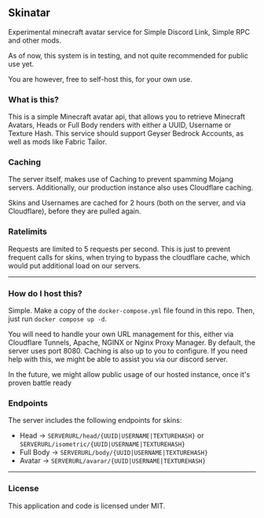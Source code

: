 ## Skinatar

Experimental minecraft avatar service for Simple Discord Link, Simple RPC and other mods.

As of now, this system is in testing, and not quite recommended for public use yet.

You are however, free to self-host this, for your own use.

### What is this?

This is a simple Minecraft avatar api, that allows you to retrieve Minecraft Avatars, Heads or Full Body renders with either a UUID, Username or Texture Hash. This service should support Geyser Bedrock Accounts, as well as mods like Fabric Tailor.

### Caching

The server itself, makes use of Caching to prevent spamming Mojang servers. Additionally, our production instance also uses Cloudflare caching.

Skins and Usernames are cached for 2 hours (both on the server, and via Cloudflare), before they are pulled again.

### Ratelimits

Requests are limited to 5 requests per second. This is just to prevent frequent calls for skins, when trying to bypass the cloudflare cache, which would put additional load on our servers.

---

### How do I host this?

Simple. Make a copy of the `docker-compose.yml` file found in this repo. Then, just run `docker compose up -d`. 

You will need to handle your own URL management for this, either via Cloudflare Tunnels, Apache, NGINX or Nginx Proxy Manager. By default, the server uses port 8080. Caching is also up to you to configure. If you need help with this, we might be able to assist you via our discord server.

In the future, we might allow public usage of our hosted instance, once it's proven battle ready

### Endpoints

The server includes the following endpoints for skins:

- Head -> `SERVERURL/head/{UUID|USERNAME|TEXTUREHASH}` or `SERVERURL/isometric/{UUID|USERNAME|TEXTUREHASH}`
- Full Body -> `SERVERURL/body/{UUID|USERNAME|TEXTUREHASH}`
- Avatar -> `SERVERURL/avarar/{UUID|USERNAME|TEXTUREHASH}`

---

### License

This application and code is licensed under MIT.